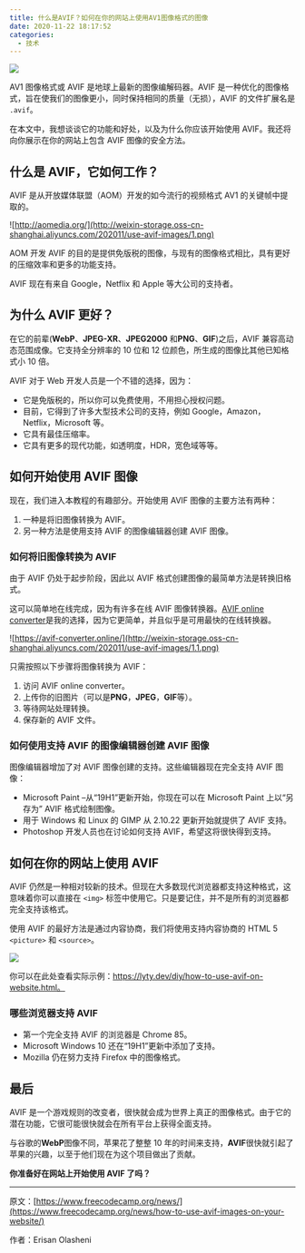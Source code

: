 ```yaml
---
title: 什么是AVIF？如何在你的网站上使用AV1图像格式的图像
date: 2020-11-22 18:17:52
categories:
  - 技术
---
```


![](http://weixin-storage.oss-cn-shanghai.aliyuncs.com/202011/use-avif-images/banner.png)

AV1 图像格式或 AVIF 是地球上最新的图像编解码器。AVIF 是一种优化的图像格式，旨在使我们的图像更小，同时保持相同的质量（无损），AVIF 的文件扩展名是 `.avif`。

在本文中，我想谈谈它的功能和好处，以及为什么你应该开始使用 AVIF。我还将向你展示在你的网站上包含 AVIF 图像的安全方法。

<!-- more -->

## 什么是 AVIF，它如何工作？

AVIF 是从开放媒体联盟（AOM）开发的如今流行的视频格式 AV1 的关键帧中提取的。

![http://aomedia.org/](http://weixin-storage.oss-cn-shanghai.aliyuncs.com/202011/use-avif-images/1.png)

AOM 开发 AVIF 的目的是提供免版税的图像，与现有的图像格式相比，具有更好的压缩效率和更多的功能支持。

AVIF 现在有来自 Google，Netflix 和 Apple 等大公司的支持者。

## 为什么 AVIF 更好？

在它的前辈(**WebP**、**JPEG-XR**、**JPEG2000** 和**PNG**、**GIF**)之后，AVIF 兼容高动态范围成像。它支持全分辨率的 10 位和 12 位颜色，所生成的图像比其他已知格式小 10 倍。

AVIF 对于 Web 开发人员是一个不错的选择，因为：

- 它是免版税的，所以你可以免费使用，不用担心授权问题。
- 目前，它得到了许多大型技术公司的支持，例如 Google，Amazon，Netflix，Microsoft 等。
- 它具有最佳压缩率。
- 它具有更多的现代功能，如透明度，HDR，宽色域等等。

## 如何开始使用 AVIF 图像

现在，我们进入本教程的有趣部分。开始使用 AVIF 图像的主要方法有两种：

1. 一种是将旧图像转换为 AVIF。
2. 另一种方法是使用支持 AVIF 的图像编辑器创建 AVIF 图像。

### 如何将旧图像转换为 AVIF

由于 AVIF 仍处于起步阶段，因此以 AVIF 格式创建图像的最简单方法是转换旧格式。

这可以简单地在线完成，因为有许多在线 AVIF 图像转换器。[AVIF online converter](https://avif-converter.online/)是我的选择，因为它更简单，并且似乎是可用最快的在线转换器。

![https://avif-converter.online/](http://weixin-storage.oss-cn-shanghai.aliyuncs.com/202011/use-avif-images/1.1.png)

只需按照以下步骤将图像转换为 AVIF：

1. 访问 AVIF online converter。
2. 上传你的旧图片（可以是**PNG**，**JPEG**，**GIF**等）。
3. 等待网站处理转换。
4. 保存新的 AVIF 文件。

### 如何使用支持 AVIF 的图像编辑器创建 AVIF 图像

图像编辑器增加了对 AVIF 图像创建的支持。这些编辑器现在完全支持 AVIF 图像：

- Microsoft Paint –从“19H1”更新开始，你现在可以在 Microsoft Paint 上以“另存为” AVIF 格式绘制图像。
- 用于 Windows 和 Linux 的 GIMP 从 2.10.22 更新开始就提供了 AVIF 支持。
- Photoshop 开发人员也在讨论如何支持 AVIF，希望这将很快得到支持。

## 如何在你的网站上使用 AVIF

AVIF 仍然是一种相对较新的技术。但现在大多数现代浏览器都支持这种格式，这意味着你可以直接在 `<img>` 标签中使用它。只是要记住，并不是所有的浏览器都完全支持该格式。

使用 AVIF 的最好方法是通过内容协商，我们将使用支持内容协商的 HTML 5 `<picture>` 和 `<source>`。

![](http://weixin-storage.oss-cn-shanghai.aliyuncs.com/202011/use-avif-images/2.png)

你可以在此处查看实际示例：https://lyty.dev/diy/how-to-use-avif-on-website.html。

### 哪些浏览器支持 AVIF

- 第一个完全支持 AVIF 的浏览器是 Chrome 85。
- Microsoft Windows 10 还在“19H1”更新中添加了支持。
- Mozilla 仍在努力支持 Firefox 中的图像格式。

## 最后

AVIF 是一个游戏规则的改变者，很快就会成为世界上真正的图像格式。由于它的潜在功能，它很可能很快就会在所有平台上获得全面支持。

与谷歌的**WebP**图像不同，苹果花了整整 10 年的时间来支持，**AVIF**很快就引起了苹果的兴趣，以至于他们现在为这个项目做出了贡献。

**你准备好在网站上开始使用 AVIF 了吗？**

---

原文：[https://www.freecodecamp.org/news/](https://www.freecodecamp.org/news/how-to-use-avif-images-on-your-website/)

作者：Erisan Olasheni
